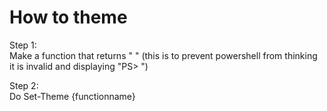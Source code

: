 # How to theme

Step 1:  
Make a function that returns " " (this is to prevent powershell from thinking it is invalid and displaying "PS> ")

Step 2:  
Do Set-Theme {functionname}